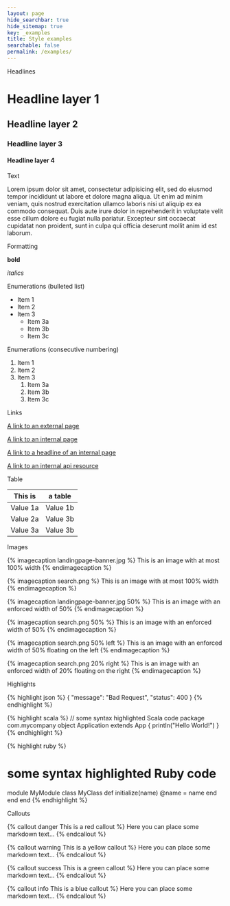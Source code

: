 ```yaml
---
layout: page
hide_searchbar: true
hide_sitemap: true
key: _examples
title: Style examples
searchable: false
permalink: /examples/
---
```


Headlines


# Headline layer 1

## Headline layer 2

### Headline layer 3

#### Headline layer 4


Text


Lorem ipsum dolor sit amet, consectetur adipisicing elit, sed do eiusmod
tempor incididunt ut labore et dolore magna aliqua. Ut enim ad minim veniam,
quis nostrud exercitation ullamco laboris nisi ut aliquip ex ea commodo
consequat. Duis aute irure dolor in reprehenderit in voluptate velit esse
cillum dolore eu fugiat nulla pariatur. Excepteur sint occaecat cupidatat non
proident, sunt in culpa qui officia deserunt mollit anim id est laborum.


Formatting


**bold**

*italics*

Enumerations (bulleted list)


* Item 1
* Item 2
* Item 3
    * Item 3a
    * Item 3b
    * Item 3c


Enumerations (consecutive numbering)


1. Item 1
2. Item 2
3. Item 3
    1. Item 3a
    2. Item 3b
    3. Item 3c


Links


[A link to an external page](http://jekyllrb.com/)

[A link to an internal page](page:apps-create)

[A link to a headline of an internal page](page:apps-create#get-your-credentials)

[A link to an internal api resource](page:apps-api-get-shops-shopid-products-information)


Table


| This is       | a table       |
|---------------|---------------|
| Value 1a      | Value 1b      |
| Value 2a      | Value 3b      |
| Value 3a      | Value 3b      |


Images


{% imagecaption landingpage-banner.jpg %}
This is an image with at most 100% width
{% endimagecaption %}

{% imagecaption search.png %}
This is an image with at most 100% width
{% endimagecaption %}

{% imagecaption landingpage-banner.jpg 50% %}
This is an image with an enforced width of 50%
{% endimagecaption %}

{% imagecaption search.png 50% %}
This is an image with an enforced width of 50%
{% endimagecaption %}

{% imagecaption search.png 50% left %}
This is an image with an enforced width of 50% floating on the left
{% endimagecaption %}

{% imagecaption search.png 20% right %}
This is an image with an enforced width of 20% floating on the right
{% endimagecaption %}

<p style="clear: both">Highlights</p>


{% highlight json %}
{
  "message": "Bad Request",
  "status": 400
}
{% endhighlight %}

{% highlight scala %}
// some syntax highlighted Scala code
package com.mycompany
object Application extends App {
  println("Hello World!")
}
{% endhighlight %}

{% highlight ruby %}
# some syntax highlighted Ruby code
module MyModule
  class MyClass
    def initialize(name)
      @name = name
    end
  end
end
{% endhighlight %}


Callouts


{% callout danger This is a red callout %}
Here you can place some markdown text...
{% endcallout %}

{% callout warning This is a yellow callout %}
Here you can place some markdown text...
{% endcallout %}

{% callout success This is a green callout %}
Here you can place some markdown text...
{% endcallout %}

{% callout info This is a blue callout %}
Here you can place some markdown text...
{% endcallout %}
